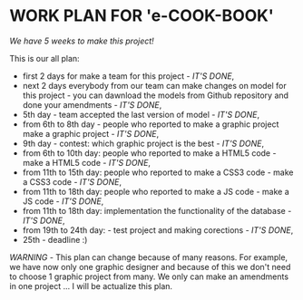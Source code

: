 # WORK PLAN FOR 'e-COOK-BOOK'

*We have 5 weeks to make this project!*

This is our all plan:

- first 2 days for make a team for this project - *IT'S DONE*,
- next 2 days everybody from our team can make changes on model for this project - you can dawnload the models from Github  repository and done your amendments - *IT'S DONE*,
- 5th day - team accepted the last version of model - *IT'S DONE*,
- from 6th to 8th day - people who reported to make a graphic project make a graphic project - *IT'S DONE*,
- 9th day - contest: which graphic project is the best - *IT'S DONE*,
- from 6th to 10th day: people who reported to make a HTML5 code - make a HTML5 code - *IT'S DONE*,
- from 11th to 15th day: people who reported to make a CSS3 code - make a CSS3 code - *IT'S DONE*,
- from 11th to 18th day: people who reported to make a JS code - make a JS code - *IT'S DONE*,
- from 11th to 18th day: implementation the functionality of the database - *IT'S DONE*,
- from 19th to 24th day: - test project and making corections - *IT'S DONE*,
- 25th - deadline :)

*WARNING* - This plan can change because of many reasons. For example, we have now only one graphic designer and because of this we don't need to choose 1 graphic project from many. We only can make an amendments in one project ...
I will be actualize this plan.
